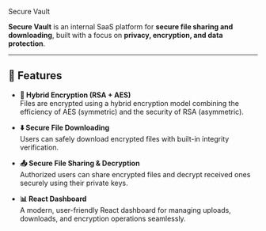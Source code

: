 Secure Vault

**Secure Vault** is an internal SaaS platform for **secure file sharing and downloading**, built with a focus on **privacy, encryption, and data protection**.

---

## 🚀 Features

- **🔐 Hybrid Encryption (RSA + AES)**  
  Files are encrypted using a hybrid encryption model combining the efficiency of AES (symmetric) and the security of RSA (asymmetric).  

- **⬇️ Secure File Downloading**  
  Users can safely download encrypted files with built-in integrity verification.  

- **📤 Secure File Sharing & Decryption**  
  Authorized users can share encrypted files and decrypt received ones securely using their private keys.  

- **📊 React Dashboard**  
  A modern, user-friendly React dashboard for managing uploads, downloads, and encryption operations seamlessly.  



